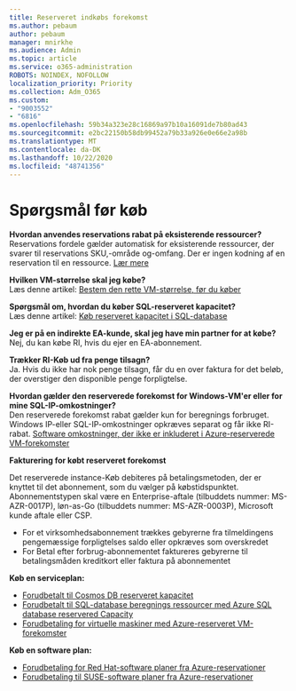 ```yaml
---
title: Reserveret indkøbs forekomst
ms.author: pebaum
author: pebaum
manager: mnirkhe
ms.audience: Admin
ms.topic: article
ms.service: o365-administration
ROBOTS: NOINDEX, NOFOLLOW
localization_priority: Priority
ms.collection: Adm_O365
ms.custom:
- "9003552"
- "6816"
ms.openlocfilehash: 59b34a323e28c16869a97b10a16091de7b80ad43
ms.sourcegitcommit: e2bc22150b58db99452a79b33a926e0e66e2a98b
ms.translationtype: MT
ms.contentlocale: da-DK
ms.lasthandoff: 10/22/2020
ms.locfileid: "48741356"
---
```

# <a name="questions-before-purchase"></a>Spørgsmål før køb

**Hvordan anvendes reservations rabat på eksisterende ressourcer?**  
Reservations fordele gælder automatisk for eksisterende ressourcer, der svarer til reservations SKU,-område og-omfang. Der er ingen kodning af en reservation til en ressource. [Lær mere](https://docs.microsoft.com/azure/cost-management-billing/reservations/save-compute-costs-reservations?WT.mc_id=Portal-Microsoft_Azure_Support#how-reservation-discount-is-applied) 

**Hvilken VM-størrelse skal jeg købe?**  
Læs denne artikel: [Bestem den rette VM-størrelse, før du køber](https://docs.microsoft.com/azure/virtual-machines/windows/prepay-reserved-vm-instances?toc=/azure/billing/TOC.json&WT.mc_id=Portal-Microsoft_Azure_Support#determine-the-right-vm-size-before-you-buy)

**Spørgsmål om, hvordan du køber SQL-reserveret kapacitet?**  
Læs denne artikel: [Køb reserveret kapacitet i SQL-database](https://docs.microsoft.com/azure/sql-database/sql-database-reserved-capacity?toc=/azure/billing/TOC.json&WT.mc_id=Portal-Microsoft_Azure_Support#buy-sql-database-reserved-capacity)

**Jeg er på en indirekte EA-kunde, skal jeg have min partner for at købe?**  
Nej, du kan købe RI, hvis du ejer en EA-abonnement.

**Trækker RI-Køb ud fra penge tilsagn?**  
Ja. Hvis du ikke har nok penge tilsagn, får du en over faktura for det beløb, der overstiger den disponible penge forpligtelse.

**Hvordan gælder den reserverede forekomst for Windows-VM'er eller for mine SQL-IP-omkostninger?**  
Den reserverede forekomst rabat gælder kun for beregnings forbruget. Windows IP-eller SQL-IP-omkostninger opkræves separat og får ikke RI-rabat. [Software omkostninger, der ikke er inkluderet i Azure-reserverede VM-forekomster](https://docs.microsoft.com/azure/billing/billing-reserved-instance-windows-software-costs?WT.mc_id=Portal-Microsoft_Azure_Support)  
      
**Fakturering for købt reserveret forekomst**  
      
Det reserverede instance-Køb debiteres på betalingsmetoden, der er knyttet til det abonnement, som du vælger på købstidspunktet. Abonnementstypen skal være en Enterprise-aftale (tilbuddets nummer: MS-AZR-0017P), løn-as-Go (tilbuddets nummer: MS-AZR-0003P), Microsoft kunde aftale eller CSP.

-   For et virksomhedsabonnement trækkes gebyrerne fra tilmeldingens pengemæssige forpligtelses saldo eller opkræves som overskredet
-   For Betal efter forbrug-abonnementet faktureres gebyrerne til betalingsmåden kreditkort eller faktura på abonnementet

**Køb en serviceplan:**

-   [Forudbetalt til Cosmos DB reserveret kapacitet](https://docs.microsoft.com/azure/cosmos-db/cosmos-db-reserved-capacity?WT.mc_id=Portal-Microsoft_Azure_Support)
-   [Forudbetalt til SQL-database beregnings ressourcer med Azure SQL database reservered Capacity](https://docs.microsoft.com/azure/sql-database/sql-database-reserved-capacity?WT.mc_id=Portal-Microsoft_Azure_Support)
-   [Forudbetaling for virtuelle maskiner med Azure-reserveret VM-forekomster](https://docs.microsoft.com/azure/virtual-machines/windows/prepay-reserved-vm-instances?WT.mc_id=Portal-Microsoft_Azure_Support)

**Køb en software plan:**

-   [Forudbetaling for Red Hat-software planer fra Azure-reservationer](https://docs.microsoft.com/azure/virtual-machines/linux/prepay-rhel-software-charges?WT.mc_id=Portal-Microsoft_Azure_Support)
-   [Forudbetaling til SUSE-software planer fra Azure-reservationer](https://docs.microsoft.com/azure/virtual-machines/linux/prepay-suse-software-charges?WT.mc_id=Portal-Microsoft_Azure_Support)